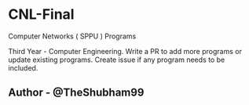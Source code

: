 # CNL-Final
Computer Networks ( SPPU ) Programs


Third Year - Computer Engineering.
Write a PR to add more programs or update existing programs.
Create issue if any program needs to be included.


## Author - @TheShubham99 


